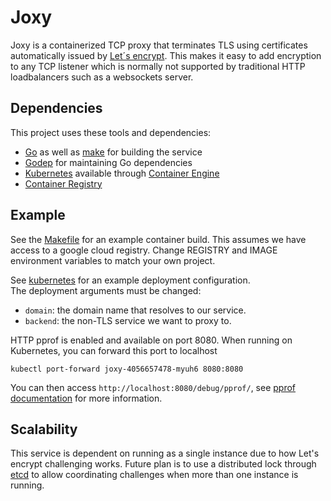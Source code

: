 # Joxy

Joxy is a containerized TCP proxy that terminates TLS using certificates automatically issued by [Let´s encrypt](https://letsencrypt.org/). This makes it easy to add encryption to any TCP listener which is normally not supported by traditional HTTP loadbalancers such as a websockets server.

## Dependencies

This project uses these tools and dependencies:

- [Go](golang.org) as well as [make](https://www.gnu.org/software/make/) for building the service
- [Godep](https://github.com/tools/godep) for maintaining Go dependencies
- [Kubernetes](kubernetes.io) available through [Container Engine](https://cloud.google.com/container-engine/)
- [Container Registry](https://cloud.google.com/container-registry/)

## Example

See the [Makefile](https://github.com/joonix/joxy/blob/master/Makefile) for an example container build. This assumes we have access to a google cloud registry. Change REGISTRY and IMAGE environment variables to match your own project.

See [kubernetes](https://github.com/joonix/joxy/tree/master/kubernetes) for an example deployment configuration.  
The deployment arguments must be changed:

- `domain`: the domain name that resolves to our service.
- `backend`: the non-TLS service we want to proxy to.

HTTP pprof is enabled and available on port 8080. When running on Kubernetes, you can forward this port to localhost

	kubectl port-forward joxy-4056657478-myuh6 8080:8080

You can then access `http://localhost:8080/debug/pprof/`, see [pprof documentation](https://golang.org/pkg/net/http/pprof/) for more information.

## Scalability

This service is dependent on running as a single instance due to how Let's encrypt challenging works. Future plan is to use a distributed lock through [etcd](https://github.com/coreos/etcd) to allow coordinating challenges when more than one instance is running.